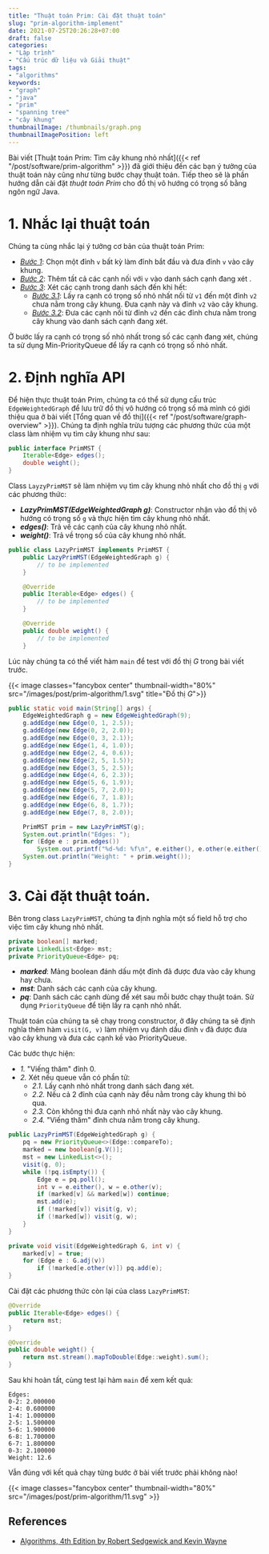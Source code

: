 ```yaml
---
title: "Thuật toán Prim: Cài đặt thuật toán"
slug: "prim-algorithm-implement"
date: 2021-07-25T20:26:28+07:00
draft: false
categories:
- "Lập trình"
- "Cấu trúc dữ liệu và Giải thuật"
tags:
- "algorithms"
keywords:
- "graph"
- "java"
- "prim"
- "spanning tree"
- "cây khung"
thumbnailImage: /thumbnails/graph.png
thumbnailImagePosition: left
---
```


Bài viết [Thuật toán Prim: Tìm cây khung nhỏ nhất]({{< ref "/post/software/prim-algorithm" >}}) đã giới thiệu đến các bạn ý tưởng của thuật toán này cũng như từng bước chạy thuật toán. Tiếp theo sẽ là phần hướng dẫn cài đặt *thuật toán Prim* cho đồ thị vô hướng có trọng số bằng ngôn ngữ Java. 

<!--more-->

<!--toc-->

# 1. Nhắc lại thuật toán

Chúng ta cùng nhắc lại ý tưởng cơ bản của thuật toán Prim:

- <u>*Bước 1*</u>: Chọn một đỉnh `v` bất kỳ làm đỉnh bắt đầu và đưa đỉnh `v` vào cây khung.
- <u>*Bước 2*</u>: Thêm tất cả các cạnh nối với `v` vào danh sách cạnh đang xét .
- <u>*Bước 3*</u>: Xét các cạnh trong danh sách đến khi hết:
    - <u>*Bước 3.1*</u>: Lấy ra cạnh có trọng số nhỏ nhất nối từ `v1` đến một đỉnh `v2` chưa nằm trong cây khung. Đưa cạnh này và đỉnh `v2` vào cây khung.
    - <u>*Bước 3.2*</u>: Đưa các cạnh nối từ đỉnh `v2` đến các đỉnh chưa nằm trong cây khung vào danh sách cạnh đang xét.

Ở bước lấy ra cạnh có trọng số nhỏ nhất trong số các cạnh đang xét, chúng ta sử dụng Min-PriorityQueue để lấy ra cạnh có trọng số nhỏ nhất.

# 2. Định nghĩa API

Để hiện thực thuật toán Prim, chúng ta có thể sử dụng cấu trúc `EdgeWeightedGraph` để lưu trữ đồ thị vô hướng có trọng số mà mình có giới thiệu qua ở bài viết [Tổng quan về đồ thị]({{< ref "/post/software/graph-overview" >}}). Chúng ta định nghĩa trừu tượng các phương thức của một class làm nhiệm vụ tìm cây khung như sau:

```java
public interface PrimMST {
    Iterable<Edge> edges();
    double weight();
}
```

Class `LayzyPrimMST` sẽ làm nhiệm vụ tìm cây khung nhỏ nhất cho đồ thị `g` với các phương thức:

- *<b>LazyPrimMST(EdgeWeightedGraph g)</b>*: Constructor nhận vào đồ thị vô hướng có trọng số `g` và thực hiện tìm cây khung nhỏ nhất.
- *<b>edges()</b>*: Trả về các cạnh của cây khung nhỏ nhất.
- *<b>weight()</b>*: Trả về trọng số của cây khung nhỏ nhất.

```java
public class LazyPrimMST implements PrimMST {
    public LazyPrimMST(EdgeWeightedGraph g) {
        // to be implemented
    }

    @Override
    public Iterable<Edge> edges() {
        // to be implemented
    }

    @Override
    public double weight() {
        // to be implemented
    }
```

Lúc này chúng ta có thể viết hàm `main` để test với đồ thị $G$ trong bài viết trước.

{{< image classes="fancybox center" thumbnail-width="80%" src="/images/post/prim-algorithm/1.svg" title="Đồ thị $G$">}}

```java
public static void main(String[] args) {
    EdgeWeightedGraph g = new EdgeWeightedGraph(9);
    g.addEdge(new Edge(0, 1, 2.5));
    g.addEdge(new Edge(0, 2, 2.0));
    g.addEdge(new Edge(0, 3, 2.1));
    g.addEdge(new Edge(1, 4, 1.0));
    g.addEdge(new Edge(2, 4, 0.6));
    g.addEdge(new Edge(2, 5, 1.5));
    g.addEdge(new Edge(3, 5, 2.5));
    g.addEdge(new Edge(4, 6, 2.3));
    g.addEdge(new Edge(5, 6, 1.9));
    g.addEdge(new Edge(5, 7, 2.0));
    g.addEdge(new Edge(6, 7, 1.8));
    g.addEdge(new Edge(6, 8, 1.7));
    g.addEdge(new Edge(7, 8, 2.0));

    PrimMST prim = new LazyPrimMST(g);
    System.out.println("Edges: ");
    for (Edge e : prim.edges())
        System.out.printf("%d-%d: %f\n", e.either(), e.other(e.either()), e.weight());
    System.out.println("Weight: " + prim.weight());
}
```

# 3. Cài đặt thuật toán.

Bên trong class `LazyPrimMST`, chúng ta định nghĩa một số field hỗ trợ cho việc tìm cây khung nhỏ nhất.

```java
private boolean[] marked;
private LinkedList<Edge> mst;
private PriorityQueue<Edge> pq;
```

- <b>*marked*</b>: Mảng boolean đánh dấu một đỉnh đã được đưa vào cây khung hay chưa.
- <b>*mst*</b>: Danh sách các cạnh của cây khung.
- <b>*pq*</b>: Danh sách các cạnh dùng để xét sau mỗi bước chạy thuật toán. Sử dụng `PriorityQueue` để tiện lấy ra cạnh nhỏ nhất.

Thuật toán của chúng ta sẽ chạy trong constructor, ở đây chúng ta sẽ định nghĩa thêm hàm `visit(G, v)` làm nhiệm vụ đánh dấu đỉnh `v` đã được đưa vào cây khung và đưa các cạnh kề vào PriorityQueue.

Các bước thực hiện:

- *1.* "Viếng thăm" đỉnh $0$.
- *2.* Xét nếu queue vẫn có phần tử:
    - *2.1.* Lấy cạnh nhỏ nhất trong danh sách đang xét.
    - *2.2.* Nếu cả 2 đỉnh của cạnh này đều nằm trong cây khung thì bỏ qua.
    - *2.3.* Còn không thì đưa cạnh nhỏ nhất này vào cây khung.
    - *2.4.* "Viếng thăm" đỉnh chưa nằm trong cây khung.
    
```java
public LazyPrimMST(EdgeWeightedGraph g) {
    pq = new PriorityQueue<>(Edge::compareTo);
    marked = new boolean[g.V()];
    mst = new LinkedList<>();
    visit(g, 0);
    while (!pq.isEmpty()) {
        Edge e = pq.poll();
        int v = e.either(), w = e.other(v);
        if (marked[v] && marked[w]) continue;
        mst.add(e);
        if (!marked[v]) visit(g, v);
        if (!marked[w]) visit(g, w);
    }
}

private void visit(EdgeWeightedGraph G, int v) {
    marked[v] = true;
    for (Edge e : G.adj(v))
        if (!marked[e.other(v)]) pq.add(e);
} 
```

Cài đặt các phương thức còn lại của class `LazyPrimMST`:

```java
@Override
public Iterable<Edge> edges() {
    return mst;
}

@Override
public double weight() {
    return mst.stream().mapToDouble(Edge::weight).sum();
}
```

Sau khi hoàn tất, cùng test lại hàm `main` để xem kết quả:

```
Edges: 
0-2: 2.000000
2-4: 0.600000
1-4: 1.000000
2-5: 1.500000
5-6: 1.900000
6-8: 1.700000
6-7: 1.800000
0-3: 2.100000
Weight: 12.6
```

Vẫn đúng với kết quả chạy từng bước ở bài viết trước phải không nào!

{{< image classes="fancybox center" thumbnail-width="80%" src="/images/post/prim-algorithm/11.svg" >}}

## References

- [Algorithms, 4th Edition by Robert Sedgewick and Kevin Wayne](https://algs4.cs.princeton.edu/home/)